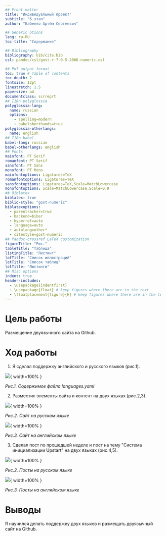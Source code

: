 ```yaml
---
## Front matter
title: "Индивидуальный проект"
subtitle: "6 этап"
author: "Бабенко Артём Сергеевич"

## Generic otions
lang: ru-RU
toc-title: "Содержание"

## Bibliography
bibliography: bib/cite.bib
csl: pandoc/csl/gost-r-7-0-5-2008-numeric.csl

## Pdf output format
toc: true # Table of contents
toc-depth: 2
fontsize: 12pt
linestretch: 1.5
papersize: a4
documentclass: scrreprt
## I18n polyglossia
polyglossia-lang:
  name: russian
  options:
	- spelling=modern
	- babelshorthands=true
polyglossia-otherlangs:
  name: english
## I18n babel
babel-lang: russian
babel-otherlangs: english
## Fonts
mainfont: PT Serif
romanfont: PT Serif
sansfont: PT Sans
monofont: PT Mono
mainfontoptions: Ligatures=TeX
romanfontoptions: Ligatures=TeX
sansfontoptions: Ligatures=TeX,Scale=MatchLowercase
monofontoptions: Scale=MatchLowercase,Scale=0.9
## Biblatex
biblatex: true
biblio-style: "gost-numeric"
biblatexoptions:
  - parentracker=true
  - backend=biber
  - hyperref=auto
  - language=auto
  - autolang=other*
  - citestyle=gost-numeric
## Pandoc-crossref LaTeX customization
figureTitle: "Рис."
tableTitle: "Таблица"
listingTitle: "Листинг"
lofTitle: "Список иллюстраций"
lotTitle: "Список таблиц"
lolTitle: "Листинги"
## Misc options
indent: true
header-includes:
  - \usepackage{indentfirst}
  - \usepackage{float} # keep figures where there are in the text
  - \floatplacement{figure}{H} # keep figures where there are in the text
---
```


# Цель работы

Размещение двуязычного сайта на Github.

# Ход работы

1. Я cделал поддержку английского и русского языков (рис.1).

![](image/2022-06-04%20(7).png){ width=100% }

*Рис.1. Содержимое файла languages.yaml*

2. Разместил элементы сайта и контент на двух языках (рис.2,3).

![](image/2022-06-04%20(8).png){ width=100% }

*Рис.2. Сайт на русском языке*

![](image/2022-06-04%20(12).png){ width=100% }

*Рис.3. Сайт на английском языке*

3. Сделал пост по прошедшей неделе и пост на тему "Система инициализации Upstart" на двух языках (рис.4,5).

![](image/2022-06-04%20(9).png){ width=100% }

*Рис.2. Посты на русском языке*

![](image/2022-06-04%20(10).png){ width=100% }

*Рис.3. Посты на английском языке*

# Выводы

Я научился делать поддержку двух языков и размещать двуязычный сайт на Github.